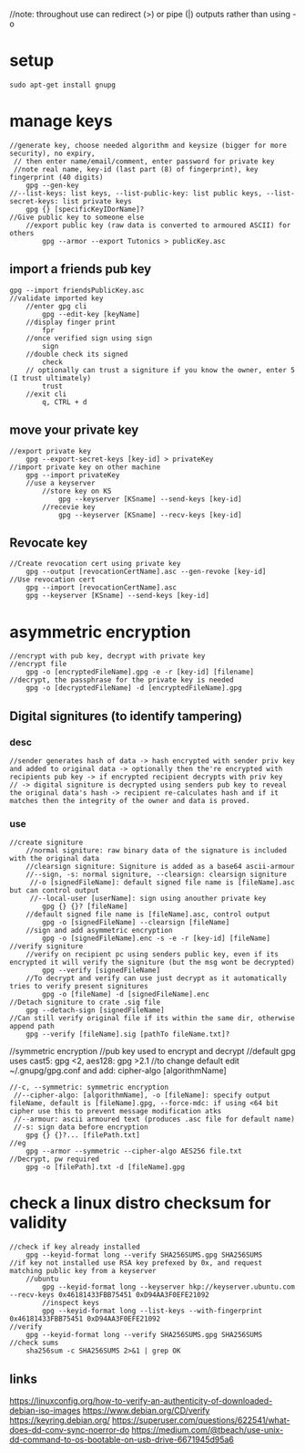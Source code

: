 //note: throughout use can redirect (>) or pipe (|) outputs rather than using -o
# setup	
    sudo apt-get install gnupg
# manage keys
    //generate key, choose needed algorithm and keysize (bigger for more security), no expiry, 
     // then enter name/email/comment, enter password for private key
     //note real name, key-id (last part (8) of fingerprint), key fingerprint (40 digits)
        gpg --gen-key
    //--list-keys: list keys, --list-public-key: list public keys, --list-secret-keys: list private keys
        gpg {} [specificKeyIDorName]?
    //Give public key to someone else
        //export public key (raw data is converted to armoured ASCII) for others
            gpg --armor --export Tutonics > publicKey.asc
## import a friends pub key 
    gpg --import friendsPublicKey.asc
    //validate imported key
        //enter gpg cli
            gpg --edit-key [keyName]
        //display finger print
            fpr
        //once verified sign using sign
            sign
        //double check its signed
            check
        // optionally can trust a signiture if you know the owner, enter 5 (I trust ultimately)
            trust
        //exit cli
            q, CTRL + d
## move your private key	
    //export private key
        gpg --export-secret-keys [key-id] > privateKey
    //import private key on other machine	
        gpg --import privateKey	
        //use a keyserver
            //store key on KS
                gpg --keyserver [KSname] --send-keys [key-id]
            //recevie key
                gpg --keyserver [KSname] --recv-keys [key-id]
## Revocate key		
    //Create revocation cert using private key
        gpg --output [revocationCertName].asc --gen-revoke [key-id]
    //Use revocation cert
        gpg --import [revocationCertName].asc
        gpg --keyserver [KSname] --send-keys [key-id]

# asymmetric encryption
    //encrypt with pub key, decrypt with private key
    //encrypt file
        gpg -o [encryptedFileName].gpg -e -r [key-id] [filename]	
    //decrypt, the passphrase for the private key is needed
        gpg -o [decryptedFileName] -d [encryptedFileName].gpg
        
## Digital signitures (to identify tampering)
### desc
    //sender generates hash of data -> hash encrypted with sender priv key and added to original data -> optionally then the're encrypted with recipients pub key -> if encrypted recipient decrypts with priv key 
    // -> digital signiture is decrypted using senders pub key to reveal the original data's hash -> recipient re-calculates hash and if it matches then the integrity of the owner and data is proved. 
### use 
    //create signiture
        //normal signiture: raw binary data of the signature is included with the original data
        //clearsign signiture: Signiture is added as a base64 ascii-armour
        //--sign, -s: normal signiture, --clearsign: clearsign signiture
         //-o [signedFileName]: default signed file name is [fileName].asc but can control output
         //--local-user [userName]: sign using anouther private key
            gpg {} {}? [fileName]	
        //default signed file name is [fileName].asc, control output
            gpg -o [signedFileName] --clearsign [fileName]
        //sign and add asymmetric encryption
            gpg -o [signedFileName].enc -s -e -r [key-id] [fileName]
    //verify signiture								
        //verify on recipient pc using senders public key, even if its encrypted it will verify the signiture (but the msg wont be decrypted)
            gpg --verify [signedFileName]
        //To decrypt and verify can use just decrypt as it automatically tries to verify present signitures
            gpg -o [fileName] -d [signedFileName].enc
    //Detach signiture to crate .sig file
        gpg --detach-sign [signedFileName]
    //Can still verify original file if its within the same dir, otherwise append path 
        gpg --verify [fileName].sig [pathTo fileName.txt]?
            
//symmetric encryption
    //pub key used to encrypt and decrypt
    //default gpg uses cast5: gpg <2, aes128: gpg >2.1
    //to change default  edit ~/.gnupg/gpg.conf and add: cipher-algo [algorithmName]

    //-c, --symmetric: symmetric encryption
     //--cipher-algo: [algorithmName], -o [fileName]: specify output fileName, default is [fileName].gpg, --force-mdc: if using <64 bit cipher use this to prevent message modification atks
     //--armour: ascii armoured text (produces .asc file for default name)
     //-s: sign data before encryption	
        gpg {} {}?... [filePath.txt]
    //eg
        gpg --armor --symmetric --cipher-algo AES256 file.txt
    //Decrypt, pw required
        gpg -o [filePath].txt -d [fileName].gpg
    

# check a linux distro checksum for validity
    //check if key already installed
        gpg --keyid-format long --verify SHA256SUMS.gpg SHA256SUMS
    //if key not installed use RSA key prefexed by 0x, and request matching public key from a keyserver
        //ubuntu
            gpg --keyid-format long --keyserver hkp://keyserver.ubuntu.com --recv-keys 0x46181433FBB75451 0xD94AA3F0EFE21092
            //inspect keys
            gpg --keyid-format long --list-keys --with-fingerprint 0x46181433FBB75451 0xD94AA3F0EFE21092
    //verify
        gpg --keyid-format long --verify SHA256SUMS.gpg SHA256SUMS
    //check sums
        sha256sum -c SHA256SUMS 2>&1 | grep OK

## links
https://linuxconfig.org/how-to-verify-an-authenticity-of-downloaded-debian-iso-images
https://www.debian.org/CD/verify
https://keyring.debian.org/
https://superuser.com/questions/622541/what-does-dd-conv-sync-noerror-do
https://medium.com/@tbeach/use-unix-dd-command-to-os-bootable-on-usb-drive-6671945d95a6
